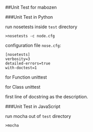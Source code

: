 
##Unit Test for mabozen

###Unit Test in Python

run nosetests inside `test` directory

`>nosetests -c node.cfg`


configuration file `nose.cfg`:

	[nosetests]
	verbosity=3
	detailed-errors=true
	with-doctest=1

for Function unittest

for Class unittest

first line of docstring as the description.


###Unit Test in JavaScript

run mocha out of `test` directory

`>mocha`

